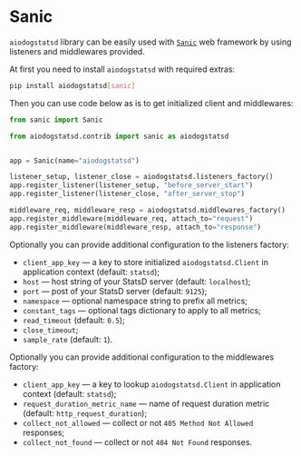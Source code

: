 # Sanic

`aiodogstatsd` library can be easily used with [`Sanic`](https://sanicframework.org/) web framework by using listeners and middlewares provided.

At first you need to install `aiodogstatsd` with required extras:

```sh
pip install aiodogstatsd[sanic]
```

Then you can use code below as is to get initialized client and middlewares:

```python
from sanic import Sanic

from aiodogstatsd.contrib import sanic as aiodogstatsd


app = Sanic(name="aiodogstatsd")

listener_setup, listener_close = aiodogstatsd.listeners_factory()
app.register_listener(listener_setup, "before_server_start")
app.register_listener(listener_close, "after_server_stop")

middleware_req, middleware_resp = aiodogstatsd.middlewares_factory()
app.register_middleware(middleware_req, attach_to="request")
app.register_middleware(middleware_resp, attach_to="response")
```

Optionally you can provide additional configuration to the listeners factory:

- `client_app_key` — a key to store initialized `aiodogstatsd.Client` in application context (default: `statsd`);
- `host` — host string of your StatsD server (default: `localhost`);
- `port` — post of your StatsD server (default: `9125`);
- `namespace` — optional namespace string to prefix all metrics;
- `constant_tags` — optional tags dictionary to apply to all metrics;
- `read_timeout` (default: `0.5`);
- `close_timeout`;
- `sample_rate` (default: `1`).

Optionally you can provide additional configuration to the middlewares factory:

- `client_app_key` — a key to lookup `aiodogstatsd.Client` in application context (default: `statsd`);
- `request_duration_metric_name` — name of request duration metric  (default: `http_request_duration`);
- `collect_not_allowed` — collect or not `405 Method Not Allowed` responses;
- `collect_not_found` — collect or not `404 Not Found` responses.
